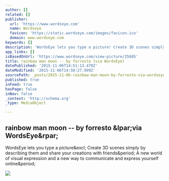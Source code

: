 ```yaml
---
author: []
related: []
publisher:
  url: 'https://www.wordseye.com'
  name: Wordseye
  favicon: 'https://static.wordseye.com/images/favicon.ico'
  domain: www.wordseye.com
keywords: []
description: 'WordsEye lets you type a picture! Create 3D scenes simply by describing them and share your creations with friends. A new world of visual expression and a new way to communicate and express yourself online.'
app_links: []
isBasedOnUrl: 'https://www.wordseye.com/view-picture/25685'
title: rainbow man moon -- by forresto (via WordsEye)
datePublished: '2015-11-06T14:51:13.470Z'
dateModified: '2015-11-06T14:50:27.999Z'
sourcePath: _posts/2015-11-06-rainbow-man-moon-by-forresto-via-wordseye.md
published: true
inFeed: true
hasPage: false
inNav: false
_context: 'http://schema.org'
_type: MediaObject

---
```

<article style=""><h1>rainbow man moon -- by forresto &amp;lpar;via WordsEye&amp;rpar;</h1><p>WordsEye lets you type a picture&amp;excl; Create 3D scenes simply by describing them and share your creations with friends&amp;period; A new world of visual expression and a new way to communicate and express yourself online&amp;period;</p><img src="https://images.wordseye.com/ws-image-db/2015-11-6/25685.jpg" /></article>